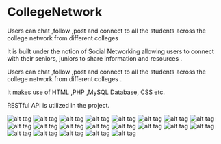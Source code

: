 # CollegeNetwork
Users can chat ,follow ,post and connect to all the students across the college network from different colleges

It is built under the notion of Social Networking allowing users to connect with their seniors, juniors to share information and resources .

Users can chat ,follow ,post and connect to all the students across the college network from different colleges .

It makes use of HTML ,PHP ,MySQL Database, CSS etc.

RESTful API is utilized in the project.

![alt tag](https://i.imgur.com/KNgmGgZl.jpg)
![alt tag](https://i.imgur.com/VRwJx4Zl.png)
![alt tag](https://i.imgur.com/tHyWkfyl.png)
![alt tag](https://i.imgur.com/HWwKofIl.png)
![alt tag](https://i.imgur.com/osQYiiCl.png)
![alt tag](https://i.imgur.com/NxcFwBwl.png)
![alt tag](https://i.imgur.com/Xv0RnqDl.png)
![alt tag](https://i.imgur.com/cXAyxoEl.png)
![alt tag](https://i.imgur.com/7D9NaWBl.png)
![alt tag](https://i.imgur.com/pVI6Ig4l.png)
![alt tag](https://i.imgur.com/tXS2jf4l.png)
![alt tag](https://i.imgur.com/050L4GFl.png)
![alt tag](https://i.imgur.com/nJwwL0xl.png)
![alt tag](https://i.imgur.com/QdwIu4dl.png)
![alt tag](https://i.imgur.com/UmIbOQhl.png)
![alt tag](https://i.imgur.com/ocW3qRel.png)
![alt tag](https://i.imgur.com/NNCXWRol.png)
![alt tag](https://i.imgur.com/DQSldhxl.png)
![alt tag](https://i.imgur.com/UEf9NZXl.png)
![alt tag](https://i.imgur.com/RpDkkFZl.png)
![alt tag](https://i.imgur.com/1nUbgz3l.png)
